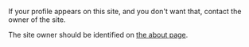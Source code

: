 If your profile appears on this site, and you don't want that, contact the owner of the site.

The site owner should be identified on [the about page](${siteUrl}/about.html).
